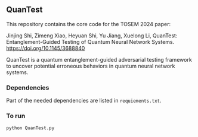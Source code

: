 ## QuanTest
This repository contains the core code for the TOSEM 2024 paper: 

Jinjing Shi, Zimeng Xiao, Heyuan Shi, Yu Jiang, Xuelong Li, QuanTest: Entanglement-Guided Testing of Quantum Neural Network Systems. https://doi.org/10.1145/3688840

QuanTest is a quantum entanglement-guided adversarial testing framework to uncover potential erroneous behaviors in quantum neural network systems.

### Dependencies

Part of the needed dependencies are listed in ` requiements.txt `.

### To run

```
python QuanTest.py
```



